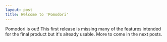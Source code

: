 ```yaml
---
layout: post
title: Welcome to 'Pomodori'
---
```


Pomodori is out! This first release is missing many of the features intended for the final product but it's already usable. More to come in the next posts.
